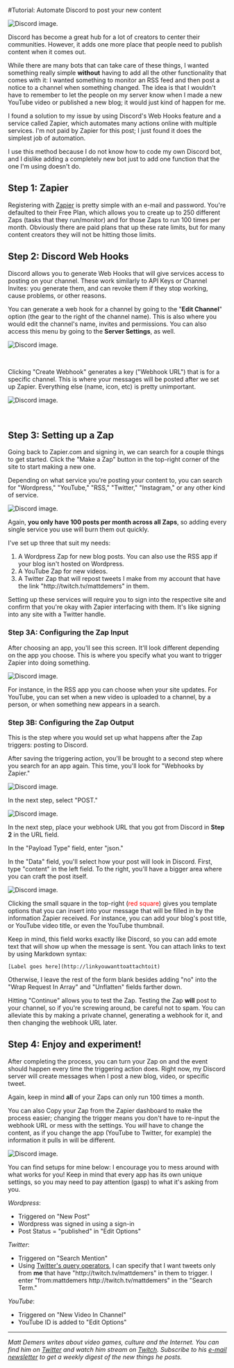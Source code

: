 #Tutorial: Automate Discord to post your new content

![Discord image.](https://github.com/MattDemers/tutorials/blob/master/images/Discord%20Tutorial/discord_automation_banner.png?raw=true)

Discord has become a great hub for a lot of creators to center their communities. However, it adds one more place that people need to publish content when it comes out.

While there are many bots that can take care of these things, I wanted something really simple <strong>without</strong> having to add all the other functionality that comes with it: I wanted something to monitor an RSS feed and then post a notice to a channel when something changed. The idea is that I wouldn't have to remember to let the people on my server know when I made a new YouTube video or published a new blog; it would just kind of happen for me.

I found a solution to my issue by using Discord's Web Hooks feature and a service called Zapier, which automates many actions online with multiple services. I'm not paid by Zapier for this post; I just found it does the simplest job of automation.

I use this method because I do not know how to code my own Discord bot, and I dislike adding a completely new bot just to add one function that the one I'm using doesn't do.
<h2>Step 1: Zapier</h2>
Registering with <a href="http://zapier.com">Zapier</a> is pretty simple with an e-mail and password. You're defaulted to their Free Plan, which allows you to create up to 250 different Zaps (tasks that they run/monitor) and for those Zaps to run 100 times per month. Obviously there are paid plans that up these rate limits, but for many content creators they will not be hitting those limits.
<h2>Step 2: Discord Web Hooks</h2>
Discord allows you to generate Web Hooks that will give services access to posting on your channel. These work similarly to API Keys or Channel Invites: you generate them, and can revoke them if they stop working, cause problems, or other reasons.

You can generate a web hook for a channel by going to the "<strong>Edit Channel</strong>" option (the gear to the right of the channel name). This is also where you would edit the channel's name, invites and permissions. You can also access this menu by going to the <strong>Server Settings</strong>, as well.

![Discord image.](https://github.com/MattDemers/tutorials/blob/master/images/Discord%20Tutorial/discord1.jpg?raw=true)

&nbsp;

Clicking "Create Webhook" generates a key ("Webhook URL") that is for a specific channel. This is where your messages will be posted after we set up Zapier. Everything else (name, icon, etc) is pretty unimportant.

![Discord image.](https://github.com/MattDemers/tutorials/blob/master/images/Discord%20Tutorial/discord2.jpg?raw=true)

&nbsp;
<h2>Step 3: Setting up a Zap</h2>
Going back to Zapier.com and signing in, we can search for a couple things to get started. Click the "Make a Zap" button in the top-right corner of the site to start making a new one.

Depending on what service you're posting your content to, you can search for "Wordpress," "YouTube," "RSS," "Twitter," "Instagram," or any other kind of service.

![Discord image.](https://github.com/MattDemers/tutorials/blob/master/images/Discord%20Tutorial/discord3.jpg?raw=true)

Again, <strong>you only have 100 posts per month across all Zaps</strong>, so adding every single service you use will burn them out quickly.

I've set up three that suit my needs:
<ol>
    <li>A Wordpress Zap for new blog posts. You can also use the RSS app if your blog isn't hosted on Wordpress.</li>
    <li>A YouTube Zap for new videos.</li>
    <li>A Twitter Zap that will repost tweets I make from my account that have the link "http://twitch.tv/mattdemers" in them.</li>
</ol>
Setting up these services will require you to sign into the respective site and confirm that you're okay with Zapier interfacing with them. It's like signing into any site with a Twitter handle.
<h3>Step 3A: Configuring the Zap Input</h3>
After choosing an app, you'll see this screen. It'll look different depending on the app you choose. This is where you specify what you want to trigger Zapier into doing something.

![Discord image.](https://github.com/MattDemers/tutorials/blob/master/images/Discord%20Tutorial/discord4.jpg?raw=true)

For instance, in the RSS app you can choose when your site updates. For YouTube, you can set when a new video is uploaded to a channel, by a person, or when something new appears in a search.
<h3>Step 3B: Configuring the Zap Output</h3>
This is the step where you would set up what happens after the Zap triggers: posting to Discord.

After saving the triggering action, you'll be brought to a second step where you search for an app again. This time, you'll look for "Webhooks by Zapier."

![Discord image.](https://github.com/MattDemers/tutorials/blob/master/images/Discord%20Tutorial/discord5.jpg?raw=true)

In the next step, select "POST."

![Discord image.](https://github.com/MattDemers/tutorials/blob/master/images/Discord%20Tutorial/discord6.jpg?raw=true)

In the next step, place your webhook URL that you got from Discord in <strong>Step 2</strong> in the URL field.

In the "Payload Type" field, enter "json."

In the "Data" field, you'll select how your post will look in Discord. First, type "content" in the left field. To the right, you'll have a bigger area where you can craft the post itself.

![Discord image.](https://github.com/MattDemers/tutorials/blob/master/images/Discord%20Tutorial/discord7.jpg?raw=true)

Clicking the small square in the top-right (<span style="color: #ff0000;">red square</span>) gives you template options that you can insert into your message that will be filled in by the information Zapier received. For instance, you can add your blog's post title, or YouTube video title, or even the YouTube thumbnail.

Keep in mind, this field works exactly like Discord, so you can add emote text that will show up when the message is sent. You can attach links to text by using Markdown syntax:

``[Label goes here](http://linkyouwanttoattachtoit)``

Otherwise, I leave the rest of the form blank besides adding "no" into the "Wrap Request In Array" and "Unflatten" fields farther down.

Hitting "Continue" allows you to test the Zap. Testing the Zap <strong>will</strong> post to your channel, so if you're screwing around, be careful not to spam. You can alleviate this by making a private channel, generating a webhook for it, and then changing the webhook URL later.
<h2>Step 4: Enjoy and experiment!</h2>
After completing the process, you can turn your Zap on and the event should happen every time the triggering action does. Right now, my Discord server will create messages when I post a new blog, video, or specific tweet.

Again, keep in mind <strong>all</strong> of your Zaps can only run 100 times a month.

You can also Copy your Zap from the Zapier dashboard to make the process easier; changing the trigger means you don't have to re-input the webhook URL or mess with the settings. You <em>will</em> have to change the content, as if you change the app (YouTube to Twitter, for example) the information it pulls in will be different.

![Discord image.](https://github.com/MattDemers/tutorials/blob/master/images/Discord%20Tutorial/discord8.jpg?raw=true)

You can find setups for mine below: I encourage you to mess around with what works for you! Keep in mind that every app has its own unique settings, so you may need to pay attention (gasp) to what it's asking from you.

<em>Wordpress</em>:
<ul>
    <li>Triggered on "New Post"</li>
    <li>Wordpress was signed in using a sign-in</li>
    <li>Post Status = "published" in "Edit Options"</li>
</ul>
<em>Twitter</em>:
<ul>
    <li>Triggered on "Search Mention"</li>
    <li>Using <a href="https://dev.twitter.com/rest/public/search">Twitter's query operators</a>, I can specify that I want tweets only from <strong>me</strong> that have "http://twitch.tv/mattdemers" in them to trigger. I enter "from:mattdemers http://twitch.tv/mattdemers" in the "Search Term."</li>
</ul>
<em>YouTube</em>:
<ul>
    <li>Triggered on "New Video In Channel"</li>
    <li>YouTube ID is added to "Edit Options"</li>
</ul>

<hr />

<em>Matt Demers writes about video games, culture and the Internet. You can find him on <a href="http://twitter.com/mattdemers" target="_blank">Twitter</a> and watch him stream on <a href="http://twitch.tv/mattdemers" target="_blank">Twitch</a>. Subscribe to his <a href="http://tinyletter.com/mattdemers" target="_blank">e-mail newsletter</a> to get a weekly digest of the new things he posts.</em>